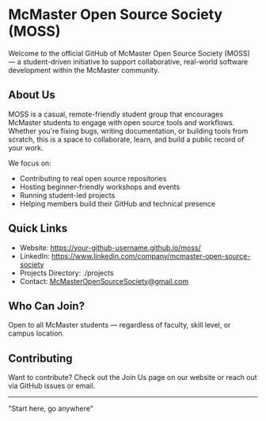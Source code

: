 # McMaster Open Source Society (MOSS)

Welcome to the official GitHub of McMaster Open Source Society (MOSS) — a student-driven initiative to support collaborative, real-world software development within the McMaster community.

## About Us
MOSS is a casual, remote-friendly student group that encourages McMaster students to engage with open source tools and workflows. Whether you're fixing bugs, writing documentation, or building tools from scratch, this is a space to collaborate, learn, and build a public record of your work.

We focus on:
- Contributing to real open source repositories
- Hosting beginner-friendly workshops and events
- Running student-led projects
- Helping members build their GitHub and technical presence

## Quick Links
- Website: https://your-github-username.github.io/moss/
- LinkedIn: https://www.linkedin.com/company/mcmaster-open-source-society
- Projects Directory: ./projects
- Contact: McMasterOpenSourceSociety@gmail.com

## Who Can Join?
Open to all McMaster students — regardless of faculty, skill level, or campus location.

## Contributing
Want to contribute? Check out the Join Us page on our website or reach out via GitHub issues or email.

---

"Start here, go anywhere"
